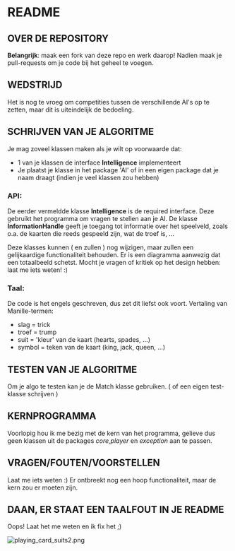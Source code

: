 # README #

## OVER DE REPOSITORY ##

**Belangrijk**: maak een fork van deze repo en werk daarop!
Nadien maak je pull-requests om je code bij het geheel te voegen.

## WEDSTRIJD ##

Het is nog te vroeg om competities tussen de verschillende AI's op te zetten,
maar dit is uiteindelijk de bedoeling.

## SCHRIJVEN VAN JE ALGORITME ##

Je mag zoveel klassen maken als je wilt op voorwaarde dat:

- 1 van je klassen de interface **Intelligence** implementeert
- Je plaatst je klasse in het package 'AI' of in een eigen package dat je naam draagt (indien je veel klassen zou hebben)

### API: ###
De eerder vermeldde klasse **Intelligence** is de required interface. Deze gebruikt het programma om
vragen te stellen aan je AI. De klasse **InformationHandle** geeft je toegang tot informatie over het speelveld,
zoals o.a. de kaarten die reeds gespeeld zijn, wat de troef is, ...

Deze klasses kunnen ( en zullen ) nog wijzigen, maar zullen een gelijkaardige functionaliteit behouden.
Er is een diagramma aanwezig dat een totaalbeeld schetst. Mocht je vragen of kritiek op het
design hebben: laat me iets weten! :)

### Taal: ###
De code is het engels geschreven, dus zet dit liefst ook voort.
Vertaling van Manille-termen:

- slag = trick
- troef = trump
- suit = 'kleur' van de kaart (hearts, spades, ...)
- symbol = teken van de kaart (king, jack, queen, ...)

## TESTEN VAN JE ALGORITME ##

Om je algo te testen kan je de Match klasse gebruiken.
( of een eigen test-klasse schrijven )

## KERNPROGRAMMA ##

Voorlopig hou ik me bezig met de kern van het programma, gelieve dus geen klassen
uit de packages *core*,*player* en *exception* aan te passen.

## VRAGEN/FOUTEN/VOORSTELLEN ##

Laat me iets weten :) Er ontbreekt nog een hoop functionaliteit, maar de kern zou er moeten zijn.

## DAAN, ER STAAT EEN TAALFOUT IN JE README ##

Oops! Laat het me weten en ik fix het ;)

![playing_card_suits2.png](https://bitbucket.org/repo/pn87gp/images/2613342406-playing_card_suits2.png)